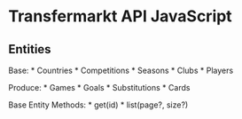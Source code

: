 Transfermarkt API JavaScript
============================

## Entities

Base:
    * Countries
    * Competitions
    * Seasons
    * Clubs
    * Players

Produce:
    * Games
    * Goals
    * Substitutions
    * Cards

Base Entity Methods:
    * get(id)
    * list(page?, size?)
